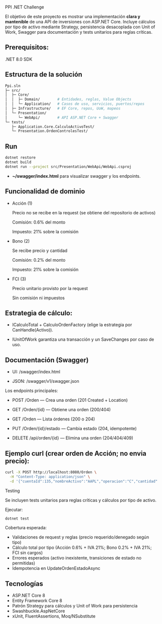 PPI .NET Challenge


El objetivo de este proyecto es mostrar una implementación **clara y mantenible** de una API de inversiones con ASP.NET Core.
Incluye cálculos por tipo de activo mediante Strategy, persistencia desacoplada con Unit of Work, Swagger para documentación y tests unitarios para reglas críticas.

## Prerequisitos:

.NET 8.0 SDK

## Estructura de la solución
```bash
Ppi.sln
├─ src/
│  ├─ Core/
│  │  ├─ Domain/        # Entidades, reglas, Value Objects
│  │  └─ Application/   # Casos de uso, servicios, puertos/repos
│  ├─ Infrastructure/   # EF Core, repos, UoW, mapeos
│  └─ Presentation/
│     └─ WebApi/        # API ASP.NET Core + Swagger
└─ tests/
   ├─ Application.Core.CalculoActivoTest/
   └─ Presentation.OrdenControlesTest/           
```

## Run
```bash
dotnet restore
dotnet build
dotnet run --project src/Presentation/WebApi/WebApi.csproj
```
- **~/swagger/index.html** para visualizar swagger y los endpoints. 
## Funcionalidad de dominio


- Acción (1)

  Precio no se recibe en la request (se obtiene del repositorio de activos)

  Comisión: 0.6% del monto

  Impuesto: 21% sobre la comisión

- Bono (2)

  Se recibe precio y cantidad

  Comisión: 0.2% del monto

  Impuesto: 21% sobre la comisión

- FCI (3)

  Precio unitario provisto por la request

  Sin comisión ni impuestos

## Estrategia de cálculo:

- ICalculoTotal + CalculoOrdenFactory (elige la estrategia por CanHandle(Activo)).

- IUnitOfWork garantiza una transacción y un SaveChanges por caso de uso.

## Documentación (Swagger)

- UI: /swagger/index.html 

- JSON: /swagger/v1/swagger.json 

Los endpoints principales:

- POST /Orden — Crea una orden (201 Created + Location)

- GET /Orden/{id} — Obtiene una orden (200/404)

- GET /Orden — Lista órdenes (200 o 204)

- PUT /Orden/{id}/estado — Cambia estado (204, idempotente)

- DELETE /api/orden/{id} — Elimina una orden (204/404/409)

## Ejemplo curl (crear orden de Acción; no envia precio):
```bash
curl -X POST http://localhost:8080/Orden \
  -H "Content-Type: application/json" \
  -d '{"cuentaId":135,"nombreActivo":"AAPL","operacion":"C","cantidad":5,"precio":null}'
```

Testing

Se incluyen tests unitarios para reglas críticas y cálculos por tipo de activo.

Ejecutar:
```bash
dotnet test
```

Cobertura esperada:

- Validaciones de request y reglas (precio requerido/denegado según tipo)
- Cálculo total por tipo (Acción 0.6% + IVA 21%; Bono 0.2% + IVA 21%; FCI sin cargos)
- Errores esperados (activo inexistente, transiciones de estado no permitidas)
- Idempotencia en UpdateOrdenEstadoAsync

## Tecnologías

- ASP.NET Core 8
- Entity Framework Core 8
- Patrón Strategy para cálculos y Unit of Work para persistencia
- Swashbuckle.AspNetCore
- xUnit, FluentAssertions, Moq/NSubstitute 


```bash
